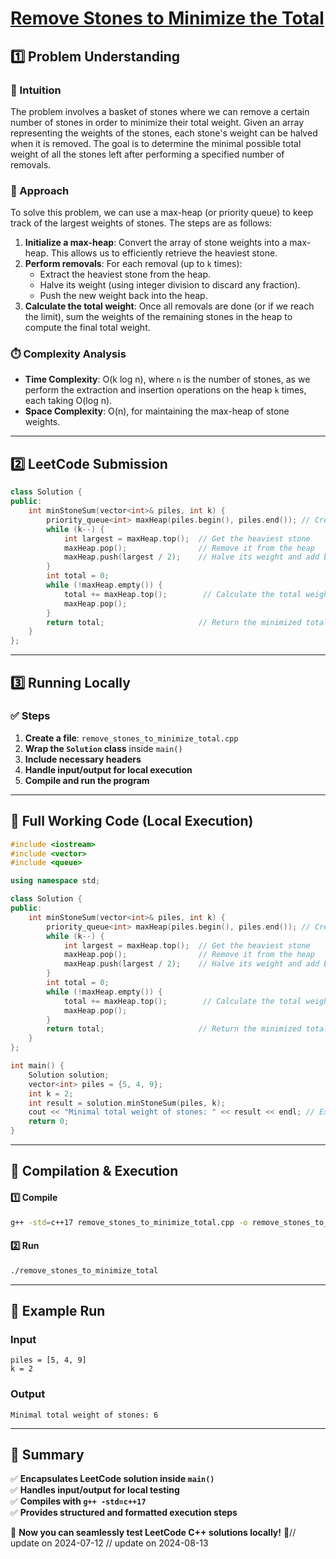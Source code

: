 # **[Remove Stones to Minimize the Total](https://leetcode.com/problems/remove-stones-to-minimize-the-total/description/)**  

## **1️⃣ Problem Understanding**  
### **📌 Intuition**  
The problem involves a basket of stones where we can remove a certain number of stones in order to minimize their total weight. Given an array representing the weights of the stones, each stone's weight can be halved when it is removed. The goal is to determine the minimal possible total weight of all the stones left after performing a specified number of removals.

### **🚀 Approach**  
To solve this problem, we can use a max-heap (or priority queue) to keep track of the largest weights of stones. The steps are as follows:
1. **Initialize a max-heap**: Convert the array of stone weights into a max-heap. This allows us to efficiently retrieve the heaviest stone.
2. **Perform removals**: For each removal (up to `k` times):
   - Extract the heaviest stone from the heap.
   - Halve its weight (using integer division to discard any fraction).
   - Push the new weight back into the heap.
3. **Calculate the total weight**: Once all removals are done (or if we reach the limit), sum the weights of the remaining stones in the heap to compute the final total weight.

### **⏱️ Complexity Analysis**  
- **Time Complexity**: O(k log n), where `n` is the number of stones, as we perform the extraction and insertion operations on the heap `k` times, each taking O(log n).
- **Space Complexity**: O(n), for maintaining the max-heap of stone weights.

---  

## **2️⃣ LeetCode Submission**  
```cpp
class Solution {
public:
    int minStoneSum(vector<int>& piles, int k) {
        priority_queue<int> maxHeap(piles.begin(), piles.end()); // Create a max-heap with stone weights
        while (k--) {
            int largest = maxHeap.top();  // Get the heaviest stone
            maxHeap.pop();                // Remove it from the heap
            maxHeap.push(largest / 2);    // Halve its weight and add back to heap
        }
        int total = 0;
        while (!maxHeap.empty()) {
            total += maxHeap.top();        // Calculate the total weight of remaining stones
            maxHeap.pop();
        }
        return total;                     // Return the minimized total weight
    }
};
```  

---  

## **3️⃣ Running Locally**  
### **✅ Steps**  
1. **Create a file**: `remove_stones_to_minimize_total.cpp`  
2. **Wrap the `Solution` class** inside `main()`  
3. **Include necessary headers**  
4. **Handle input/output for local execution**  
5. **Compile and run the program**  

---  

## **📝 Full Working Code (Local Execution)**  
```cpp
#include <iostream>
#include <vector>
#include <queue>

using namespace std;

class Solution {
public:
    int minStoneSum(vector<int>& piles, int k) {
        priority_queue<int> maxHeap(piles.begin(), piles.end()); // Create a max-heap with stone weights
        while (k--) {
            int largest = maxHeap.top();  // Get the heaviest stone
            maxHeap.pop();                // Remove it from the heap
            maxHeap.push(largest / 2);    // Halve its weight and add back to heap
        }
        int total = 0;
        while (!maxHeap.empty()) {
            total += maxHeap.top();        // Calculate the total weight of remaining stones
            maxHeap.pop();
        }
        return total;                     // Return the minimized total weight
    }
};

int main() {
    Solution solution;
    vector<int> piles = {5, 4, 9};
    int k = 2;
    int result = solution.minStoneSum(piles, k);
    cout << "Minimal total weight of stones: " << result << endl; // Example output
    return 0;
}
```  

---  

## **🔧 Compilation & Execution**  
#### **1️⃣ Compile**  
```bash
g++ -std=c++17 remove_stones_to_minimize_total.cpp -o remove_stones_to_minimize_total
```  

#### **2️⃣ Run**  
```bash
./remove_stones_to_minimize_total
```  

---  

## **🎯 Example Run**  
### **Input**  
```
piles = [5, 4, 9]
k = 2
```  
### **Output**  
```
Minimal total weight of stones: 6
```  

---  

## **📌 Summary**  
✅ **Encapsulates LeetCode solution inside `main()`**  
✅ **Handles input/output for local testing**  
✅ **Compiles with `g++ -std=c++17`**  
✅ **Provides structured and formatted execution steps**  

🚀 **Now you can seamlessly test LeetCode C++ solutions locally!** 🚀// update on 2024-07-12
// update on 2024-08-13
